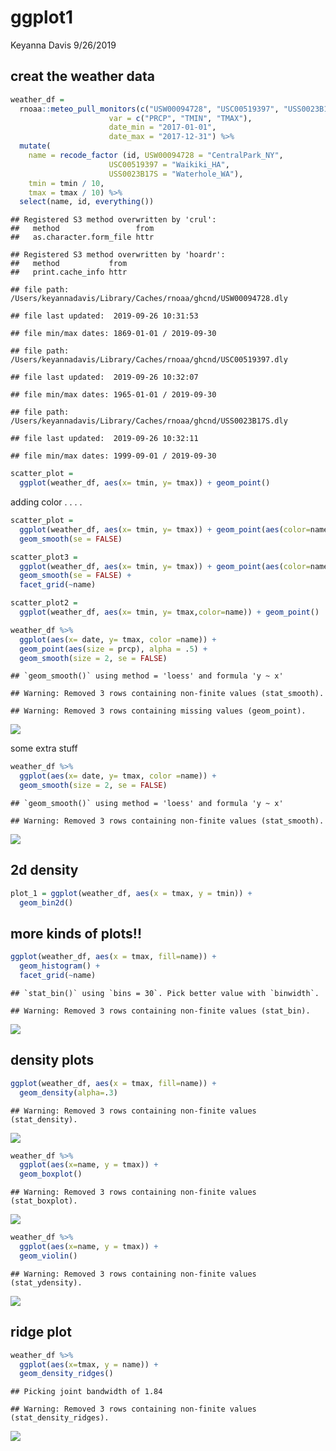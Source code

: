 ggplot1
================
Keyanna Davis
9/26/2019

creat the weather data
----------------------

``` r
weather_df = 
  rnoaa::meteo_pull_monitors(c("USW00094728", "USC00519397", "USS0023B17S"),
                      var = c("PRCP", "TMIN", "TMAX"), 
                      date_min = "2017-01-01",
                      date_max = "2017-12-31") %>%
  mutate(
    name = recode_factor (id, USW00094728 = "CentralPark_NY", 
                      USC00519397 = "Waikiki_HA",
                      USS0023B17S = "Waterhole_WA"),
    tmin = tmin / 10,
    tmax = tmax / 10) %>%
  select(name, id, everything())
```

    ## Registered S3 method overwritten by 'crul':
    ##   method                 from
    ##   as.character.form_file httr

    ## Registered S3 method overwritten by 'hoardr':
    ##   method           from
    ##   print.cache_info httr

    ## file path:          /Users/keyannadavis/Library/Caches/rnoaa/ghcnd/USW00094728.dly

    ## file last updated:  2019-09-26 10:31:53

    ## file min/max dates: 1869-01-01 / 2019-09-30

    ## file path:          /Users/keyannadavis/Library/Caches/rnoaa/ghcnd/USC00519397.dly

    ## file last updated:  2019-09-26 10:32:07

    ## file min/max dates: 1965-01-01 / 2019-09-30

    ## file path:          /Users/keyannadavis/Library/Caches/rnoaa/ghcnd/USS0023B17S.dly

    ## file last updated:  2019-09-26 10:32:11

    ## file min/max dates: 1999-09-01 / 2019-09-30

``` r
scatter_plot =
  ggplot(weather_df, aes(x= tmin, y= tmax)) + geom_point()
```

adding color . . . .

``` r
scatter_plot =
  ggplot(weather_df, aes(x= tmin, y= tmax)) + geom_point(aes(color=name), alpha = .4) +
  geom_smooth(se = FALSE) 
```

``` r
scatter_plot3 =
  ggplot(weather_df, aes(x= tmin, y= tmax)) + geom_point(aes(color=name), alpha = .4) +
  geom_smooth(se = FALSE) +
  facet_grid(~name)
```

``` r
scatter_plot2 =
  ggplot(weather_df, aes(x= tmin, y= tmax,color=name)) + geom_point() 
```

``` r
weather_df %>% 
  ggplot(aes(x= date, y= tmax, color =name)) +
  geom_point(aes(size = prcp), alpha = .5) +
  geom_smooth(size = 2, se = FALSE)
```

    ## `geom_smooth()` using method = 'loess' and formula 'y ~ x'

    ## Warning: Removed 3 rows containing non-finite values (stat_smooth).

    ## Warning: Removed 3 rows containing missing values (geom_point).

![](ggplot1_files/figure-markdown_github/unnamed-chunk-5-1.png)

some extra stuff

``` r
weather_df %>% 
  ggplot(aes(x= date, y= tmax, color =name)) +
  geom_smooth(size = 2, se = FALSE)
```

    ## `geom_smooth()` using method = 'loess' and formula 'y ~ x'

    ## Warning: Removed 3 rows containing non-finite values (stat_smooth).

![](ggplot1_files/figure-markdown_github/unnamed-chunk-6-1.png)

2d density
----------

``` r
plot_1 = ggplot(weather_df, aes(x = tmax, y = tmin)) + 
  geom_bin2d()
```

more kinds of plots!!
---------------------

``` r
ggplot(weather_df, aes(x = tmax, fill=name)) + 
  geom_histogram() +
  facet_grid(~name)
```

    ## `stat_bin()` using `bins = 30`. Pick better value with `binwidth`.

    ## Warning: Removed 3 rows containing non-finite values (stat_bin).

![](ggplot1_files/figure-markdown_github/unnamed-chunk-8-1.png)

density plots
-------------

``` r
ggplot(weather_df, aes(x = tmax, fill=name)) + 
  geom_density(alpha=.3) 
```

    ## Warning: Removed 3 rows containing non-finite values (stat_density).

![](ggplot1_files/figure-markdown_github/unnamed-chunk-9-1.png)

``` r
weather_df %>% 
  ggplot(aes(x=name, y = tmax)) +
  geom_boxplot()
```

    ## Warning: Removed 3 rows containing non-finite values (stat_boxplot).

![](ggplot1_files/figure-markdown_github/unnamed-chunk-10-1.png)

``` r
weather_df %>% 
  ggplot(aes(x=name, y = tmax)) +
  geom_violin()
```

    ## Warning: Removed 3 rows containing non-finite values (stat_ydensity).

![](ggplot1_files/figure-markdown_github/unnamed-chunk-11-1.png)

ridge plot
----------

``` r
weather_df %>% 
  ggplot(aes(x=tmax, y = name)) +
  geom_density_ridges()
```

    ## Picking joint bandwidth of 1.84

    ## Warning: Removed 3 rows containing non-finite values (stat_density_ridges).

![](ggplot1_files/figure-markdown_github/unnamed-chunk-12-1.png)

